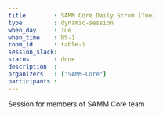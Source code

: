 ```yaml
---
title        : SAMM Core Daily Scrum (Tue)
type         : dynamic-session
when_day     : Tue
when_time    : DS-1
room_id      : table-1
session_slack:
status       : done
description  :
organizers   : ["SAMM-Core"]
participants :
---
```



Session for members of SAMM Core team
